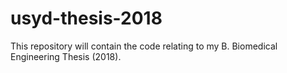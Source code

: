 # usyd-thesis-2018
This repository will contain the code relating to my B. Biomedical Engineering Thesis (2018).
